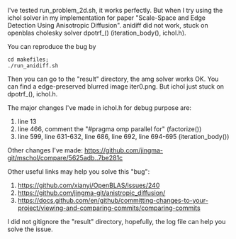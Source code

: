 I've tested run_problem_2d.sh, it works perfectly. But when I try using the ichol solver in my implementation for paper "Scale-Space and Edge Detection Using Anisotropic Diffusion". anidiff did not work, stuck on openblas cholesky solver dpotrf_()  (iteration_body(), ichol.h).

You can reproduce the bug by
```
cd makefiles;
./run_anidiff.sh
```

Then you can go to the "result" directory, the amg solver works OK. You can find a edge-preserved blurred image iter0.png. But ichol just stuck on dpotrf_(), ichol.h.

The major changes I've made in ichol.h for debug purpose are:
1. line 13
2. line 466, comment the "#pragma omp parallel for" (factorize())
3. line 599, line 631-632, line 686, line 692, line 694-695 (iteration_body())

Other changes I've made: https://github.com/jingma-git/mschol/compare/5625adb..7be281c

Other useful links may help you solve this "bug":
1. https://github.com/xianyi/OpenBLAS/issues/240
2. https://github.com/jingma-git/anistropic_diffusion/
3. https://docs.github.com/en/github/committing-changes-to-your-project/viewing-and-comparing-commits/comparing-commits

I did not gitignore the "result" directory, hopefully, the log file can help you solve the issue.